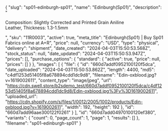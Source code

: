 {
  "slug": "sp01-edinburgh-sp01",
  "name": "Edinburgh(Sp01)",
  "description": "<p>Composition: Slightly Corrected and Printed Grain Aniline Leather, Thickness: 1.3-1.5mm </p>",
  "sku": "11R0003",
  "active": true,
  "meta_title": "Edinburgh(Sp01) | Buy Sp01 Fabrics online at A+R",
  "price": null,
  "currency": "USD",
  "type": "physical",
  "delivery": "shipment",
  "date_created": "2024-04-03T15:50:53.568Z",
  "stock_status": null,
  "date_updated": "2024-04-03T15:50:53.947Z",
  "prices": [],
  "purchase_options": {
    "standard": {
      "active": true,
      "price": null,
      "prices": []
    }
  },
  "images": [
    {
      "file": {
        "id": "660d7addf0952100120f5dca",
        "date_uploaded": "2024-04-03T15:50:53.862Z",
        "length": 4400,
        "md5": "c4df1253d51405f8a678894cdd1dc9d8",
        "filename": "Edin-oxblood.jpg?v=1619002611",
        "content_type": "image/jpeg",
        "url": "https://cdn.swell.store/b2sdemo_test/660d7addf0952100120f5dca/c4df1253d51405f8a678894cdd1dc9d8/Edin-oxblood.jpg%3Fv%3D1619002611",
        "uploaded_url": "https://cdn.shopify.com/s/files/1/0012/2005/1002/products/Edin-oxblood.jpg?v=1619002611",
        "width": 192,
        "height": 192
      },
      "id": "660d7add96aae300122f0261"
    }
  ],
  "id": "660d7add04970100120ef380",
  "variants": {
    "count": 0,
    "page_count": 1,
    "page": 1,
    "results": []
  },
  "filename": "sp01-edinburgh-sp01"
}